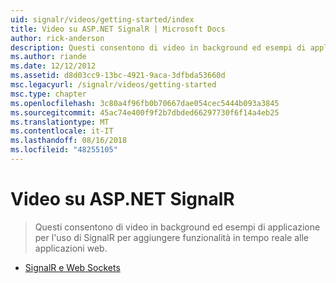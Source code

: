 ```yaml
---
uid: signalr/videos/getting-started/index
title: Video su ASP.NET SignalR | Microsoft Docs
author: rick-anderson
description: Questi consentono di video in background ed esempi di applicazione per l'uso di SignalR per aggiungere funzionalità in tempo reale alle applicazioni web.
ms.author: riande
ms.date: 12/12/2012
ms.assetid: d8d03cc9-13bc-4921-9aca-3dfbda53660d
msc.legacyurl: /signalr/videos/getting-started
msc.type: chapter
ms.openlocfilehash: 3c80a4f96fb0b70667dae054cec5444b093a3845
ms.sourcegitcommit: 45ac74e400f9f2b7dbded66297730f6f14a4eb25
ms.translationtype: MT
ms.contentlocale: it-IT
ms.lasthandoff: 08/16/2018
ms.locfileid: "48255105"
---
```

<a name="aspnet-signalr-videos"></a>Video su ASP.NET SignalR
====================
> Questi consentono di video in background ed esempi di applicazione per l'uso di SignalR per aggiungere funzionalità in tempo reale alle applicazioni web.


- [SignalR e Web Sockets](signalr-and-web-sockets.md)
